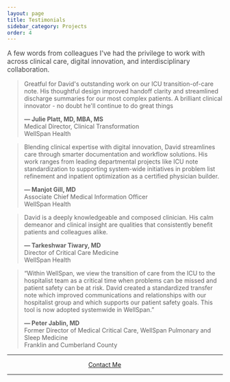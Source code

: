 ```yaml
---
layout: page
title: Testimonials
sidebar_category: Projects
order: 4
---
```

  

<p style="font-size: 1.1em; color: #444;">
  A few words from colleagues I've had the privilege to work with across clinical care, digital innovation, and interdisciplinary collaboration.
</p>

<div class = "section">
<blockquote>
Greatful for David's outstanding work on our ICU transition-of-care note. His thoughtful design improved handoff clarity and streamlined discharge summaries for our most complex patients. A brilliant clinical innovator - no doubt he'll continue to do great things
<br>
    <span style="display: block; margin-top: 1em; font-weight: bold;">
      — Julie Platt, MD, MBA, MS
    </span>
    <span style="display: block; font-weight: normal;">
      Medical Director, Clinical Transformation<br>
      WellSpan Health
    </span>
  </blockquote>
</div>

<div class="section">
<blockquote>
Blending clinical expertise with digital innovation, David streamlines care through smarter documentation and workflow solutions. His work ranges from leading departmental projects like ICU note standardization to supporting system-wide initiatives in problem list refinement and inpatient optimization as a certified physician builder.
<br>
    <span style="display: block; margin-top: 1em; font-weight: bold;">
      — Manjot Gill, MD
    </span>
    <span style="display: block; font-weight: normal;">
      Associate Chief Medical Information Officer<br>
      WellSpan Health
    </span>
  </blockquote>
</div>

<div class = "section">
<blockquote>
David is a deeply knowledgeable and composed clinician. His calm demeanor and clinical insight are qualities that consistently benefit patients and colleagues alike.
<br>
    <span style="display: block; margin-top: 1em; font-weight: bold;">
      — Tarkeshwar Tiwary, MD
    </span>
    <span style="display: block; font-weight: normal;">
      Director of Critical Care Medicine<br>
      WellSpan Health
    </span>
  </blockquote>
</div>

<div class="section">
  <blockquote>
    “Within WellSpan, we view the transition of care from the ICU to the hospitalist team as a critical time 
    when problems can be missed and patient safety can be at risk.  
    David created a standardized transfer note which improved communications and relationships with our hospitalist group and which supports our patient safety goals.  
    This tool is now adopted systemwide in WellSpan.”
    <br>
    <span style="display: block; margin-top: 1em; font-weight: bold;">
      — Peter Jablin, MD
    </span>
    <span style="display: block; font-weight: normal;">
      Former Director of Medical Critical Care, WellSpan Pulmonary and Sleep Medicine<br>
      Franklin and Cumberland County
    </span>
  </blockquote>
</div>

<hr>

<div class="contact-section" style="text-align: center;">
  <span style="display: inline-flex; align-items: center; gap: 2em;">
    <a href="mailto:dmeverly@hotmail.com" class="contact-button">
      <i class="fas fa-envelope" style="margin-right: 8px;"></i> Contact Me
    </a>
    <a href="https://github.com/dmeverly" target="_blank" rel="noopener noreferrer" aria-label="GitHub">
      <i class="fab fa-github" style="font-size: 24px;"></i>
    </a>
    <a href="https://www.linkedin.com/in/david-everly-a4aa7528a" target="_blank" rel="noopener noreferrer" aria-label="LinkedIn">
      <i class="fab fa-linkedin" style="font-size: 24px;"></i>
    </a>
  </span>
</div>

<hr>